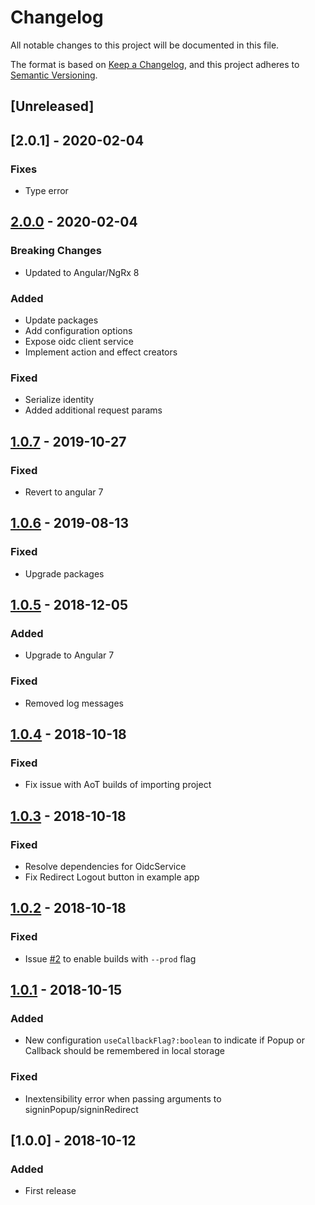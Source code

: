 # Changelog
All notable changes to this project will be documented in this file.

The format is based on [Keep a Changelog](https://keepachangelog.com/en/1.0.0/),
and this project adheres to [Semantic Versioning](https://semver.org/spec/v2.0.0.html).

## [Unreleased]

## [2.0.1] - 2020-02-04
### Fixes 
- Type error

## [2.0.0] - 2020-02-04
### Breaking Changes
- Updated to Angular/NgRx 8
### Added
- Update packages
- Add configuration options
- Expose oidc client service
- Implement action and effect creators
### Fixed
- Serialize identity
- Added additional request params

## [1.0.7] - 2019-10-27
### Fixed
- Revert to angular 7

## [1.0.6] - 2019-08-13
### Fixed
- Upgrade packages

## [1.0.5] - 2018-12-05
### Added
- Upgrade to Angular 7
### Fixed
- Removed log messages

## [1.0.4] - 2018-10-18
### Fixed
- Fix issue with AoT builds of importing project

## [1.0.3] - 2018-10-18
### Fixed
- Resolve dependencies for OidcService
- Fix Redirect Logout button in example app

## [1.0.2] - 2018-10-18
### Fixed
- Issue [#2](https://github.com/Fileless/ng-oidc-client/issues/2) to enable builds with `--prod` flag

## [1.0.1] - 2018-10-15
### Added
- New configuration `useCallbackFlag?:boolean` to indicate if Popup or Callback should be remembered in local storage

### Fixed
- Inextensibility error when passing arguments to signinPopup/signinRedirect

## [1.0.0] - 2018-10-12
### Added
- First release

[2.0.0]: https://github.com/fileless/ng-oidc-client/compare/v1.0.7...v2.0.0
[1.0.7]: https://github.com/fileless/ng-oidc-client/compare/v1.0.6...v1.0.7
[1.0.6]: https://github.com/fileless/ng-oidc-client/compare/v1.0.5...v1.0.6
[1.0.5]: https://github.com/fileless/ng-oidc-client/compare/v1.0.4...v1.0.5
[1.0.4]: https://github.com/fileless/ng-oidc-client/compare/v1.0.3...v1.0.4
[1.0.3]: https://github.com/fileless/ng-oidc-client/compare/v1.0.2...v1.0.3
[1.0.2]: https://github.com/fileless/ng-oidc-client/compare/v1.0.1...v1.0.2
[1.0.1]: https://github.com/fileless/ng-oidc-client/compare/v1.0.0...v1.0.1
